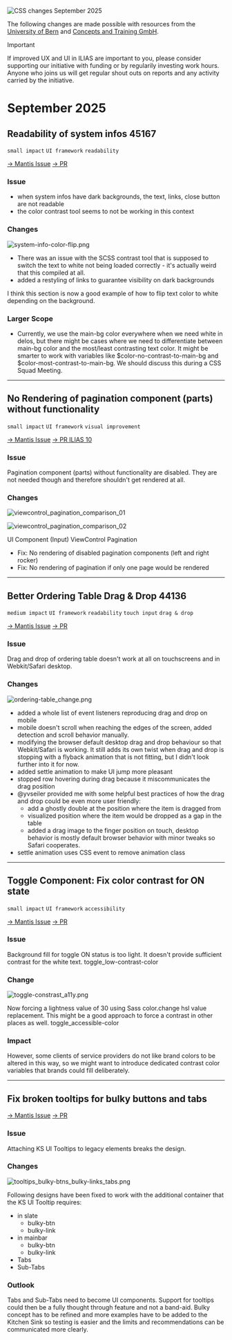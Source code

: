 ![CSS changes September 2025](../../../_imgs/entries/2025/09-September/header_changelog-entry_september.png)

The following changes are made possible with resources from the [University of Bern](https://www.unibe.ch/) and [Concepts and Training GmbH](https://concepts-and-training.de/).

> [!IMPORTANT]
> If improved UX and UI in ILIAS are important to you, please consider supporting our initiative with funding or by regularily investing work hours. Anyone who joins us will get regular shout outs on reports and any activity carried by the initiative.

# September 2025

## Readability of system infos 45167 

`small impact` `UI framework` `readability`

[→ Mantis Issue](https://mantis.ilias.de/view.php?id=45167) [→ PR](https://github.com/ILIAS-eLearning/ILIAS/pull/10098)

### Issue

* when system infos have dark backgrounds, the text, links, close button are not readable
* the color contrast tool seems to not be working in this context

### Changes

![system-info-color-flip.png](../../../_imgs/entries/2025/09-September/system-info-color-flip.png)

* There was an issue with the SCSS contrast tool that is supposed to switch the text to white not being loaded correctly - it's actually weird that this compiled at all.
* added a restyling of links to guarantee visibility on dark backgrounds

I think this section is now a good example of how to flip text color to white depending on the background.

### Larger Scope

* Currently, we use the main-bg color everywhere when we need white in delos, but there might be cases where we need to differentiate between main-bg color and the most/least contrasting text color. It might be smarter to work with variables like $color-no-contrast-to-main-bg and $color-most-contrast-to-main-bg. We should discuss this during a CSS Squad Meeting.

---

## No Rendering of pagination component (parts) without functionality

`small impact` `UI framework` `visual improvement`

[→ Mantis Issue](https://mantis.ilias.de/view.php?id=45536) [→ PR ILIAS 10](https://github.com/ILIAS-eLearning/ILIAS/pull/10099)

### Issue

Pagination component (parts) without functionality are disabled. They are not needed though and therefore shouldn't get rendered at all.

### Changes

![viewcontrol_pagination_comparison_01](../../../_imgs/entries/2025/09-September/viewcontrol_pagination_comparison_01.png)

![viewcontrol_pagination_comparison_02](../../../_imgs/entries/2025/09-September/viewcontrol_pagination_comparison_02.png)

UI Component (Input) ViewControl Pagination

* Fix: No rendering of disabled pagination components (left and right rocker)
* Fix: No rendering of pagination if only one page would be rendered

---

## Better Ordering Table Drag & Drop 44136

`medium impact` `UI framework` `readability` `touch input` `drag & drop`

[→ Mantis Issue](https://mantis.ilias.de/view.php?id=44136) [→ PR](https://github.com/ILIAS-eLearning/ILIAS/pull/9114)

### Issue

Drag and drop of ordering table doesn't work at all on touchscreens and in Webkit/Safari desktop.

### Changes

![ordering-table_change.png](../../../_imgs/entries/2025/09-September/ordering-table_change.png)

* added a whole list of event listeners reproducing drag and drop on mobile
* mobile doesn't scroll when reaching the edges of the screen, added detection and scroll behavior manually.
* modifying the browser default desktop drag and drop behaviour so that Webkit/Safari is working. It still adds its own twist when drag and drop is stopping with a flyback animation that is not fitting, but I didn't look further into it for now.
* added settle animation to make UI jump more pleasant
* stopped row hovering during drag because it miscommunicates the drag position
* @yvseiler provided me with some helpful best practices of how the drag and drop could be even more user friendly:
    * add a ghostly double at the position where the item is dragged from
    * visualized position where the item would be dropped as a gap in the table
    * added a drag image to the finger position on touch, desktop behavior is mostly default browser behavior with minor tweaks so Safari cooperates.
* settle animation uses CSS event to remove animation class

---

## Toggle Component: Fix color contrast for ON state

`small impact` `UI framework` `accessibility`

[→ Mantis Issue](https://mantis.ilias.de/view.php?id=45424) [→ PR](https://github.com/ILIAS-eLearning/ILIAS/pull/10178)

### Issue

Background fill for toggle ON status is too light. It doesn't provide sufficient contrast for the white text.
toggle_low-contrast-color

### Change

![toggle-constrast_a11y.png](../../../_imgs/entries/2025/09-September/toggle-constrast_a11y.png)

Now forcing a lightness value of 30 using Sass color.change hsl value replacement. This might be a good approach to force a contrast in other places as well.
toggle_accessible-color

### Impact

However, some clients of service providers do not like brand colors to be altered in this way, so we might want to introduce dedicated contrast color variables that brands could fill deliberately.

---

## Fix broken tooltips for bulky buttons and tabs

[→ Mantis Issue](https://mantis.ilias.de/view.php?id=42421) [→ PR](https://github.com/ILIAS-eLearning/ILIAS/pull/10213)

### Issue

Attaching KS UI Tooltips to legacy elements breaks the design.

### Changes

![tooltips_bulky-btns_bulky-links_tabs.png](../../../_imgs/entries/2025/09-September/tooltips_bulky-btns_bulky-links_tabs.png)

Following designs have been fixed to work with the additional container that the KS UI Tooltip requires:

* in slate
    * bulky-btn
    * bulky-link
* in mainbar
    * bulky-btn
    * bulky-link
* Tabs
* Sub-Tabs

### Outlook

Tabs and Sub-Tabs need to become UI components. Support for tooltips could then be a fully thought through feature and not a band-aid.
Bulky concept has to be refined and more examples have to be added to the Kitchen Sink so testing is easier and the limits and recommendations can be communicated more clearly.
